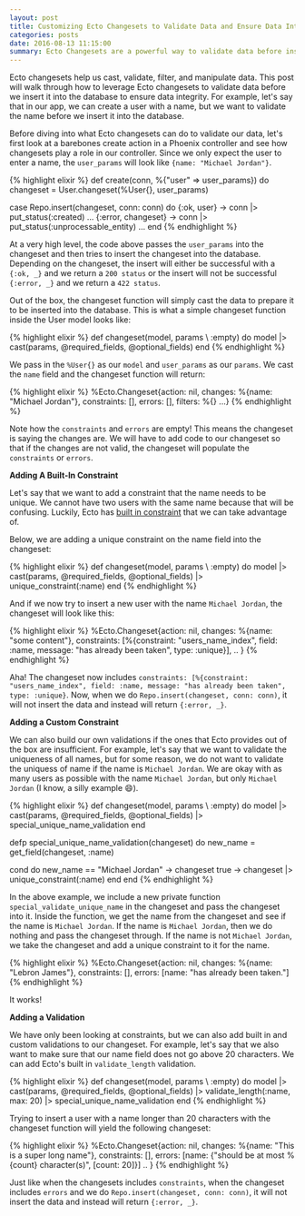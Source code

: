 ```yaml
---
layout: post
title: Customizing Ecto Changesets to Validate Data and Ensure Data Integrity
categories: posts
date: 2016-08-13 11:15:00
summary: Ecto Changesets are a powerful way to validate data before inserting it into the database
---
```


Ecto changesets help us cast, validate, filter, and manipulate data.
This post will walk through how to leverage Ecto changesets to validate data
before we insert it into the database to ensure data integrity.
For example, let's say that in our app, we can create a user with a name,
but we want to validate the name before we insert it into the database.

Before diving into what Ecto changesets can do to validate our data,
let's first look at a barebones create action in a Phoenix controller and see how
changesets play a role in our controller. Since we only expect the user to enter a name,
the `user_params` will look like `{name: "Michael Jordan"}`.

{% highlight elixir %}
def create(conn, %{"user" => user_params}) do
  changeset = User.changeset(%User{}, user_params)

  case Repo.insert(changeset, conn: conn) do
      {:ok, user} ->
        conn
        |> put_status(:created)
        ...
      {:error, changeset} ->
        conn
        |> put_status(:unprocessable_entity)
        ...
    end
{% endhighlight %}

At a very high level, the code above passes the `user_params` into the changeset and
then tries to insert the changeset into the database. Depending on the changeset,
the insert will either be successful with a  `{:ok, _}` and we return a `200 status`
or the insert will not be successful `{:error, _}` and we return a `422 status`.

Out of the box, the changeset function will simply cast the data to prepare it to be inserted into
the database. This is what a simple changeset function inside the User model looks like:

{% highlight elixir %}
def changeset(model, params \\ :empty) do
  model
  |> cast(params, @required_fields, @optional_fields)
end
{% endhighlight %}

We pass in the `%User{}` as our `model` and `user_params` as our `params`.
We cast the `name` field and the changeset function will return:

{% highlight elixir %}
%Ecto.Changeset{action: nil, changes: %{name: "Michael Jordan"},
constraints: [], errors: [], filters: %{} ...}
{% endhighlight %}

Note how the `constraints` and `errors` are empty! This means the changeset is saying
the changes are. We will have to add code to our changeset
so that if the changes are not valid, the changeset will populate the `constraints` or `errors`.

**Adding A Built-In Constraint**

Let's say that we want to add a constraint that the name needs to be unique. We cannot
have two users with the same name because that will be confusing. Luckily, Ecto has
[built in constraint](https://hexdocs.pm/ecto/Ecto.Changeset.html)
that we can take advantage of.

Below, we are adding a unique constraint on the name field into the changeset:

{% highlight elixir %}
def changeset(model, params \\ :empty) do
  model
  |> cast(params, @required_fields, @optional_fields)
  |> unique_constraint(:name)
end
{% endhighlight %}

And if we now try to insert a new user with the name `Michael Jordan`, the changeset
will look like this:

{% highlight elixir %}
%Ecto.Changeset{action: nil, changes: %{name: "some content"},
 constraints: [%{constraint: "users_name_index", field: :name,
    message: "has already been taken", type: :unique}], .. }
{% endhighlight %}

Aha! The changeset now includes `constraints: [%{constraint: "users_name_index", field: :name,
message: "has already been taken", type: :unique}`. Now, when we do `Repo.insert(changeset, conn: conn)`,
it will not insert the data and instead will return `{:error, _}`.

**Adding a Custom Constraint**

We can also build our own validations if the ones that Ecto provides out of the box
are insufficient. For example, let's say that we want to validate the uniqueness of
all names, but for some reason, we do not want to validate the uniquess of name if the name is `Michael Jordan`.
We are okay with as many users as possible with the name `Michael Jordan`, but only `Michael Jordan`
(I know, a silly example :smile:).

{% highlight elixir %}
def changeset(model, params \\ :empty) do
  model
  |> cast(params, @required_fields, @optional_fields)
  |> special_unique_name_validation
end

defp special_unique_name_validation(changeset) do
  new_name = get_field(changeset, :name)

  cond do
    new_name == "Michael Jordan" ->
      changeset
    true ->
      changeset
      |> unique_constraint(:name)
  end
end
{% endhighlight %}

In the above example, we include a new private function `special_validate_unique_name`
in the changeset and pass the changeset into it. Inside the function, we get the name from the changeset
and see if the name is `Michael Jordan`. If the name is `Michael Jordan`, then we do
nothing and pass the changeset through. If the name is not `Michael Jordan`, we take
the changeset and add a unique constraint to it for the name.

{% highlight elixir %}
%Ecto.Changeset{action: nil, changes: %{name: "Lebron James"}, constraints: [],
 errors: [name: "has already been taken."]
{% endhighlight %}

It works!

**Adding a Validation**

We have only been looking at constraints, but we can also add built in and custom
validations to our changeset. For example, let's say that we also want to make sure
that our name field does not go above 20 characters. We can add Ecto's built in
`validate_length` validation.

{% highlight elixir %}
def changeset(model, params \\ :empty) do
  model
  |> cast(params, @required_fields, @optional_fields)
  |> validate_length(:name, max: 20)
  |> special_unique_name_validation
end
{% endhighlight %}

Trying to insert a user with a name longer than 20 characters with the changeset function
will yield the following changeset:

{% highlight elixir %}
%Ecto.Changeset{action: nil, changes: %{name: "This is a super long name"}, constraints: [],
 errors: [name: {"should be at most %{count} character(s)", [count: 20]}] .. }
{% endhighlight %}

Just like when the changesets includes `constraints`, when the changeset includes
`errors` and we do `Repo.insert(changeset, conn: conn)`, it will not insert the data and instead will return `{:error, _}`.
